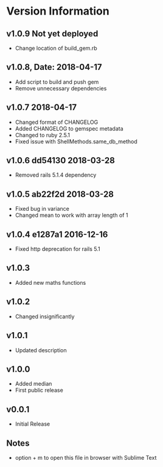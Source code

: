 # Version Information
## v1.0.9 Not yet deployed
  - Change location of build_gem.rb
## v1.0.8, Date: 2018-04-17
  - Add script to build and push gem
  - Remove unnecessary dependencies
## v1.0.7 2018-04-17
  - Changed format of CHANGELOG
  - Added CHANGELOG to gemspec metadata
  - Changed to ruby 2.5.1
  - Fixed issue with ShellMethods.same_db_method
## v1.0.6 dd54130 2018-03-28
  - Removed rails 5.1.4 dependency
## v1.0.5 ab22f2d 2018-03-28
  - Fixed bug in variance
  - Changed mean to work with array length of 1
## v1.0.4 e1287a1 2016-12-16
  - Fixed http deprecation for rails 5.1
## v1.0.3
  - Added new maths functions
## v1.0.2
  - Changed insignificantly
## v1.0.1
  - Updated description
## v1.0.0
  - Added median
  - First public release
## v0.0.1
  - Initial Release

## Notes
  - option + m to open this file in browser with Sublime Text

